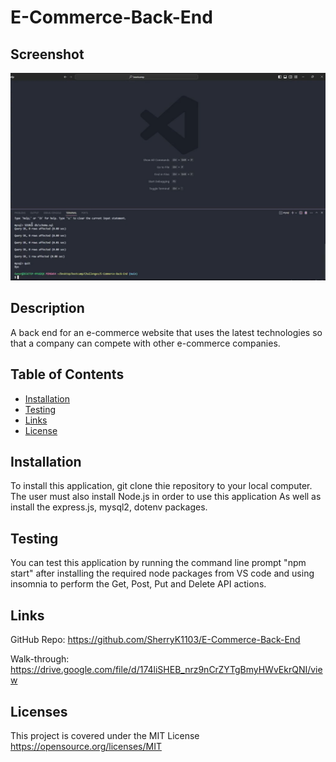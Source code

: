# E-Commerce-Back-End

## Screenshot

![ECommerce SS](assets/ecom-ss.png)

## Description

A back end for an e-commerce website that uses the latest technologies so that a company can compete with other e-commerce companies.

## Table of Contents

- [Installation](#installation)
- [Testing](#testing)
- [Links](#links)
- [License](#license)

## Installation <a name="installation"></a>

To install this application, git clone thie repository to your local computer. The user must also install Node.js in order to use this application As well as install the express.js, mysql2, dotenv packages.

## Testing <a name="testing"></a>

You can test this application by running the command line prompt "npm start" after installing the required node packages from VS code and using insomnia to perform the Get, Post, Put and Delete API actions.

## Links <a name="links"></a>

GitHub Repo: https://github.com/SherryK1103/E-Commerce-Back-End

Walk-through: https://drive.google.com/file/d/174liSHEB_nrz9nCrZYTgBmyHWvEkrQNI/view

## Licenses <a name="license"></a>

This project is covered under the MIT License https://opensource.org/licenses/MIT
